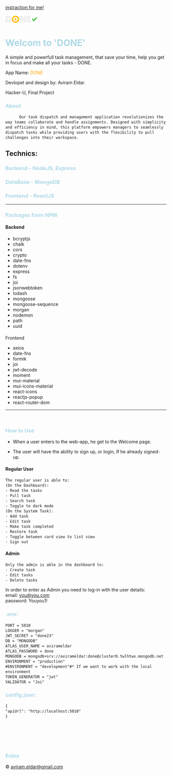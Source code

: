 <style>
    H1, h3{
        color: lightBlue;
    }
    img{
        width: 100px;
    }
    #done{
        color: orange;
    }
</style>

[instraction for me!](https://medium.com/@ctrlshifti/generic-guide-for-documenting-web-projects-4d6110557e4b)

![logo](./LOGO/done-logoDark.png)

# Welcom to 'DONE'

A simple and powerfull task management, that save your time, help you get in focus and make all your tasks - DONE.

App Name: <span id="done">DONE</span>

Devlopet and design by: Aviram Eldar.

Hacker-U, Final Project

### About

          Our task dispatch and management application revolutionizes the way teams collaborate and handle assignments. Designed with simplicity and efficiency in mind, this platform empowers managers to seamlessly dispatch tasks while providing users with the flexibility to pull challenges into their workspace.

## Technics:

### Backend - NodeJS, Express

### DataBase - MongoDB

### Frontend - ReactJS

<hr>

### Packages from NPM

#### Backend

- bcryptjs
- chalk
- cors
- crypto
- date-fns
- dotenv
- express
- fs
- joi
- jsonwebtoken
- lodash
- mongoose
- mongoose-sequence
- morgan
- nodemon
- path
- uuid

####

Frontend

- axios
- date-fns
- formik
- joi
- jwt-decode
- moment
- mui-material
- mui-icons-material
- react-icons
- reactjs-popup
- react-router-dom

<hr>
<br>

### How to Use

- When a user enters to the web-app, he get to the Welcome page.

- The user will have the ability to sign up, or login, If he already signed-up.

#### Regular User

    The regular user is able to:
    (On the Dashboard):
    - Read the tasks
    - Pull task
    - Search task
    - Toggle to dark mode
    (On the System Task):
    - Add task
    - Edit task
    - Make task completed
    - Restore task
    - Toggle between card view to list view
    - Sign out

#### Admin

    Only the admin is able in the dashboard to:
    - Create task
    - Edit tasks
    - Delete tasks

In order to enter as Admin you need to log-in with the user details:<br>
email: you@you.com <br>
password: Youyou1!

### .env:

    PORT = 5010
    LOGGER = "morgan"
    JWT_SECRET = "done23"
    DB = "MONGODB"
    ATLAS_USER_NAME = avirameldar
    ATLAS_PASSWORD = done
    MONGODB = mongodb+srv://avirameldar:done@cluster0.twlhtwx.mongodb.net
    ENVIRONMENT = "production"
    #ENVIRONMENT = "development"#* If we want to work with the local environment
    TOKEN_GENERATOR = "jwt"
    VALIDATOR = "Joi"

### config.json:

    {
    "apiUrl": "http://localhost:5010"
    }

<br><br><br><br>

### Enjoy

&copy; aviram.eldar@gmail.com

